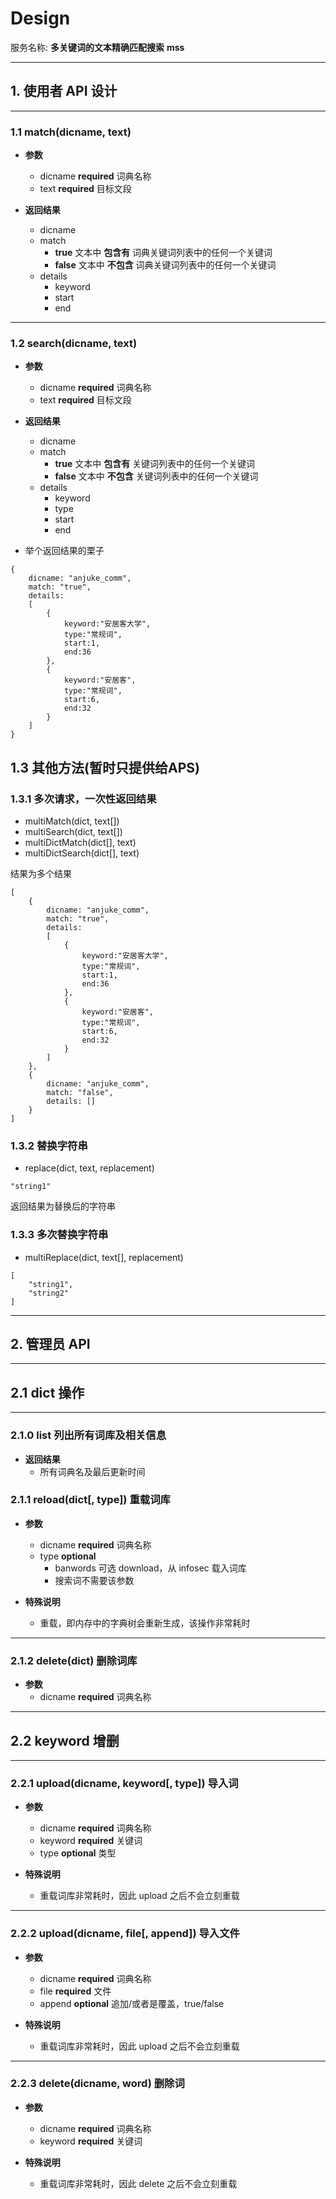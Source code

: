 Design
================

服务名称: **多关键词的文本精确匹配搜索** **mss**

------------------------------------

## 1. 使用者 API 设计

---------------------

### 1.1 **match(dicname, text)**

+ **参数**
    + dicname **required** 词典名称
    + text **required** 目标文段

+ **返回结果**
    + dicname
    + match
        + **true** 文本中 **包含有** 词典关键词列表中的任何一个关键词
        + **false** 文本中 **不包含** 词典关键词列表中的任何一个关键词
    + details
        + keyword
        + start
        + end

---------------------

### 1.2 **search(dicname, text)**

+ **参数**
    + dicname **required** 词典名称
    + text **required** 目标文段

+ **返回结果**
    + dicname
    + match
        + **true** 文本中 **包含有** 关键词列表中的任何一个关键词
        + **false** 文本中 **不包含** 关键词列表中的任何一个关键词
    + details
        + keyword
        + type
        + start
        + end

+ 举个返回结果的栗子

```
{
    dicname: "anjuke_comm",
    match: "true",
    details:
    [
        {
            keyword:"安居客大学",
            type:"常规词",
            start:1,
            end:36
        },
        {
            keyword:"安居客",
            type:"常规词",
            start:6,
            end:32
        }
    ]
}
```

## 1.3 其他方法(暂时只提供给APS)

### 1.3.1 多次请求，一次性返回结果

+ multiMatch(dict, text[])
+ multiSearch(dict, text[])
+ multiDictMatch(dict[], text)
+ multiDictSearch(dict[], text)

结果为多个结果

```
[
    {
        dicname: "anjuke_comm",
        match: "true",
        details:
        [
            {
                keyword:"安居客大学",
                type:"常规词",
                start:1,
                end:36
            },
            {
                keyword:"安居客",
                type:"常规词",
                start:6,
                end:32
            }
        ]
    },
    {
        dicname: "anjuke_comm",
        match: "false",
        details: []
    }
]
```

### 1.3.2 替换字符串

+ replace(dict, text, replacement)

```
"string1"
```

返回结果为替换后的字符串

### 1.3.3 多次替换字符串

+ multiReplace(dict, text[], replacement)

```
[
    "string1",
    "string2"
]
```

------------------------------------

## 2. 管理员 API

------------------------------------

## 2.1 **dict 操作**

------------------------------------

### 2.1.0 **list** 列出所有词库及相关信息

+ **返回结果**
    + 所有词典名及最后更新时间

### 2.1.1 **reload(dict[, type])** 重载词库

+ **参数**
    + dicname **required** 词典名称
    + type **optional**
        + banwords 可选 download，从 infosec 载入词库
        + 搜索词不需要该参数

+ **特殊说明**
    + 重载，即内存中的字典树会重新生成，该操作非常耗时

------------------------------------

### 2.1.2 **delete(dict)** 删除词库

+ **参数**
    + dicname **required** 词典名称

------------------------------------

## 2.2 **keyword 增删**

------------------------------------

### 2.2.1 **upload(dicname, keyword[, type])** 导入词

+ **参数**
    + dicname **required** 词典名称
    + keyword **required** 关键词
    + type **optional** 类型

+ **特殊说明**
    + 重载词库非常耗时，因此 upload 之后不会立刻重载

------------------------------------

### 2.2.2 **upload(dicname, file[, append])** 导入文件

+ **参数**
    + dicname **required** 词典名称
    + file **required** 文件
    + append **optional** 追加/或者是覆盖，true/false

+ **特殊说明**
    + 重载词库非常耗时，因此 upload 之后不会立刻重载

------------------------------------

### 2.2.3 **delete(dicname, word)** 删除词

+ **参数**
    + dicname **required** 词典名称
    + keyword **required** 关键词

+ **特殊说明**
    + 重载词库非常耗时，因此 delete 之后不会立刻重载
